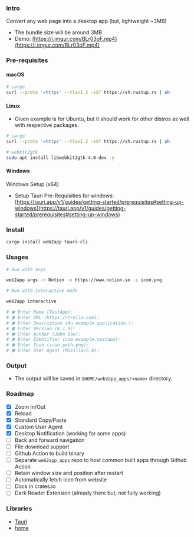 ### Intro

Convert any web page into a desktop app (but, lightweight ~3MB)

-   The bundle size will be around 3MB
-   Demo: [https://i.imgur.com/BLr03oF.mp4](https://i.imgur.com/BLr03oF.mp4)

### Pre-requisites

#### macOS

```bash
# cargo
curl --proto '=https' --tlsv1.2 -sSf https://sh.rustup.rs | sh
```

#### Linux

-   Given example is for Ubuntu, but it should work for other distros as well with respective packages.

```bash
# cargo
curl --proto '=https' --tlsv1.2 -sSf https://sh.rustup.rs | sh

# webkit2gtk
sudo apt install libwebkit2gtk-4.0-dev -y
```

#### Windows

Windows Setup (x64)

-   Setup Tauri Pre-Requisities for windows: [https://tauri.app/v1/guides/getting-started/prerequisites#setting-up-windows](https://tauri.app/v1/guides/getting-started/prerequisites#setting-up-windows)

### Install

```bash
cargo install web2app tauri-cli
```

### Usages

```bash
# Run with args

web2app args -n Notion -u https://www.notion.so -i icon.png
```

```bash
# Run with interactive mode

web2app interactive

# 🍀 Enter Name (TestApp):
# 🍀 Enter URL (https://trello.com):
# 🍀 Enter Description (An example application.):
# 🍀 Enter Version (0.1.0):
# 🍀 Enter Author (John Doe):
# 🍀 Enter Identifier (com.example.testapp):
# 🍀 Enter Icon (icon_path.png):
# 🍀 Enter User Agent (Mozilla/5.0):
```

### Output

-   The output will be saved in `$HOME/web2app_apps/<name>` directory.

### Roadmap

-   [x] Zoom In/Out
-   [x] Reload
-   [x] Standard Copy/Paste
-   [x] Custom User Agent
-   [x] Desktop Notification (working for some apps)
-   [ ] Back and forward navigation
-   [ ] File download support
-   [ ] Github Action to build binary
-   [ ] Separate `web2app_apps` repo to host common built apps through Github Action
-   [ ] Retain window size and position after restart
-   [ ] Automatically fetch icon from website
-   [ ] Docs in crates.io
-   [ ] Dark Reader Extension (already there but, not fully working)

### Libraries

-   [Tauri](https://github.com/tauri-apps/tauri)
-   [home](https://github.com/brson/home)
